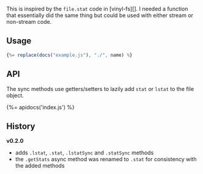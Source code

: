 This is inspired by the `file.stat` code in [vinyl-fs][]. I needed a function that essentially did the same thing but could be used with either stream or non-stream code.

## Usage

```js
{%= replace(docs("example.js"), "./", name) %}
```

## API

The sync methods use getters/setters to lazily add `stat` or `lstat` to the file object. 

{%= apidocs('index.js') %}

## History

**v0.2.0**

- adds `.lstat`, `.stat`, `.lstatSync` and `.statSync` methods
- the `.getStats` async method was renamed to `.stat` for consistency with the added methods